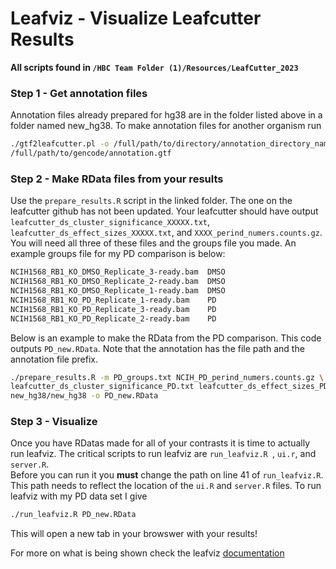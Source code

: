 # Leafviz - Visualize Leafcutter Results


**All scripts found in `/HBC Team Folder (1)/Resources/LeafCutter_2023`**

### Step 1 - Get annotation files

Annotation files already prepared for hg38 are in the folder listed above in a folder named new_hg38. To make annotation files for another organism run 

```bash
./gtf2leafcutter.pl -o /full/path/to/directory/annotation_directory_name/annotation_file_prefix \
/full/path/to/gencode/annotation.gtf
```

### Step 2 - Make RData files from your results

Use the `prepare_results.R` script in the linked folder. The one on the leafcutter github has not been updated.
Your leafcutter should have output `leafcutter_ds_cluster_significance_XXXXX.txt`, `leafcutter_ds_effect_sizes_XXXXX.txt`, and `XXXX_perind_numers.counts.gz`.
You will need all three of these files and the groups file you made. An example groups file for my PD comparison is below:

```bash
NCIH1568_RB1_KO_DMSO_Replicate_3-ready.bam	DMSO
NCIH1568_RB1_KO_DMSO_Replicate_2-ready.bam	DMSO
NCIH1568_RB1_KO_DMSO_Replicate_1-ready.bam	DMSO
NCIH1568_RB1_KO_PD_Replicate_1-ready.bam	PD
NCIH1568_RB1_KO_PD_Replicate_3-ready.bam	PD
NCIH1568_RB1_KO_PD_Replicate_2-ready.bam	PD
```

Below is an example to make the RData from the PD comparison. This code outputs `PD_new.RData`. 
Note that the annotation has the file path and the annotation file prefix.

```bash
./prepare_results.R -m PD_groups.txt NCIH_PD_perind_numers.counts.gz \
leafcutter_ds_cluster_significance_PD.txt leafcutter_ds_effect_sizes_PD.txt \
new_hg38/new_hg38 -o PD_new.RData
```

### Step 3 - Visualize

Once you have RDatas made for all of your contrasts it is time to actually run leafviz. 
The critical scripts to run leafviz are `run_leafviz.R `, `ui.r`, and `server.R`.  
Before you can run it you **must** change the path on line 41 of `run_leafviz.R`. 
This path needs to reflect the location of the `ui.R` and `server.R` files. 
To run leafviz with my PD data set I give

```bash
./run_leafviz.R PD_new.RData
```

This will open a new tab in your browswer with your results!

For more on what is being shown check the leafviz [documentation](http://davidaknowles.github.io/leafcutter/articles/Visualization.html)
